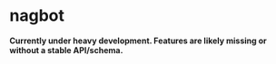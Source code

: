 # nagbot

**Currently under heavy development. Features are likely missing or without a stable API/schema.**
